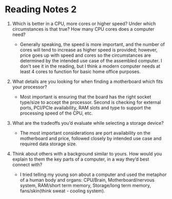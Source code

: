 # Reading Notes 2

1) Which is better in a CPU, more cores or higher speed? Under which circumstances is that true? How many CPU cores does a computer need?
   - Generally speaking, the speed is more important, and the number of cores will tend to increase as higher speed is provided; however, price goes up with speed and cores so the circumstances are determined by the intended use case of the assembled computer. I don't see it in the reading, but I think a modern computer needs at least 4 cores to function for basic home office purposes.

2) What details are you looking for when finding a motherboard which fits your processor?
   - Most important is ensuring that the board has the right socket type/size to accept the processor. Second is checking for external ports, PCI/PCIe availability, RAM slots and type to support the processing speed of the CPU, etc.

3) What are the tradeoffs you’d evaluate while selecting a storage device?
   - The most important considerations are port availability on the motherboard and price, followed closely by intended use case and required data storage size.

4) Think about others with a background similar to yours. How would you explain to them the key parts of a computer, in a way they’d best connect with?
   - I tried telling my young son about a computer and used the metaphor of a human body and organs: CPU/Brain, Motherboard/nervous system, RAM/short term memory, Storage/long term memory, fans/skin(think sweat - cooling system).
